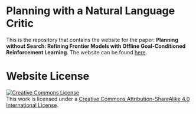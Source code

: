 # Planning with a Natural Language Critic

This is the repository that contains the website for the paper: **Planning without Search: Refining Frontier Models with Offline Goal-Conditioned Reinforcement Learning**. The website can be found 
[here](https://jxihong.github.io/pnlc_website/).

# Website License
<a rel="license" href="http://creativecommons.org/licenses/by-sa/4.0/"><img alt="Creative Commons License" style="border-width:0" src="https://i.creativecommons.org/l/by-sa/4.0/88x31.png" /></a><br />This work is licensed under a <a rel="license" href="http://creativecommons.org/licenses/by-sa/4.0/">Creative Commons Attribution-ShareAlike 4.0 International License</a>.
